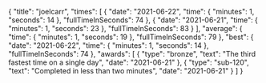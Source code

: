 {
  "title": "joelcarr",
  "times": [
    {
      "date": "2021-06-22",
      "time": {
        "minutes": 1,
        "seconds": 14
      },
      "fullTimeInSeconds": 74
    },
    {
      "date": "2021-06-21",
      "time": {
        "minutes": 1,
        "seconds": 23
      },
      "fullTimeInSeconds": 83
    }
  ],
  "average": {
    "time": {
      "minutes": 1,
      "seconds": 19
    },
    "fullTimeInSeconds": 79
  },
  "best": {
    "date": "2021-06-22",
    "time": {
      "minutes": 1,
      "seconds": 14
    },
    "fullTimeInSeconds": 74
  },
  "awards": [
    {
      "type": "bronze",
      "text": "The third fastest time on a single day",
      "date": "2021-06-21"
    },
    {
      "type": "sub-120",
      "text": "Completed in less than two minutes",
      "date": "2021-06-21"
    }
  ]
}